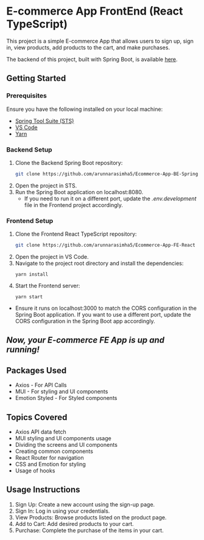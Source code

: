 # E-commerce App FrontEnd (React TypeScript)

This project is a simple E-commerce App that allows users to sign up, sign in, view products, add products to the cart, and make purchases.

The backend of this project, built with Spring Boot, is available [here](https://github.com/arunnarasimha5/Ecommerce-App-BE-SpringBoot).

## Getting Started

### Prerequisites

Ensure you have the following installed on your local machine:
- [Spring Tool Suite (STS)](https://spring.io/tools)
- [VS Code](https://code.visualstudio.com/)
- [Yarn](https://classic.yarnpkg.com/lang/en/docs/install/)

### Backend Setup

1. Clone the Backend Spring Boot repository:
   ```sh
   git clone https://github.com/arunnarasimha5/Ecommerce-App-BE-SpringBoot.git
2. Open the project in STS.
3. Run the Spring Boot application on localhost:8080.
   * If you need to run it on a different port, update the *.env.development*  file in the Frontend project accordingly.

### Frontend Setup

1. Clone the Frontend React TypeScript repository:
   ```sh
   git clone https://github.com/arunnarasimha5/Ecommerce-App-FE-React
2. Open the project in VS Code.
3. Navigate to the project root directory and install the dependencies:
   ```
   yarn install
4. Start the Frontend server:
   ```
   yarn start   
  * Ensure it runs on localhost:3000 to match the CORS configuration in the Spring Boot application. If you want to use a different port, update the CORS configuration in the Spring Boot app accordingly.

## *Now, your E-commerce FE App is up and running!*

## Packages Used
 * Axios - For API Calls
 * MUI - For styling and UI components
 * Emotion Styled - For Styled components

## Topics Covered 
 * Axios API data fetch
 * MUI styling and UI components usage
 * Dividing the screens and UI components
 * Creating common components
 * React Router for navigation
 * CSS and Emotion for styling
 * Usage of hooks

## Usage Instructions
1. Sign Up: Create a new account using the sign-up page.
2. Sign In: Log in using your credentials.
3. View Products: Browse products listed on the product page.
4. Add to Cart: Add desired products to your cart.
5. Purchase: Complete the purchase of the items in your cart.
